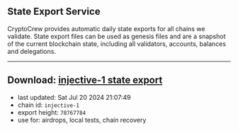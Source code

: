 ## State Export Service
CryptoCrew provides automatic daily state exports for all chains we validate. State export files can be used as genesis files and are a snapshot of the current blockchain state, including all validators, accounts, balances and delegations.

---
**Download: [injective-1 state export](https://dl-eu2.ccvalidators.com/SERVICE/injective/injective-1_export_78767784.json)**
---

- last updated: Sat Jul 20 2024 21:07:49
- chain id: `injective-1`
- export height: `78767784`
- use for: airdrops, local tests, chain recovery
